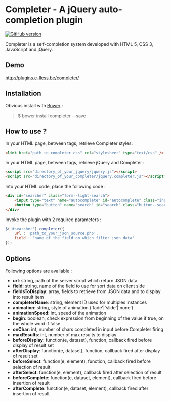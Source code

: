 # Completer - A jQuery auto-completion plugin

[![GitHub version](https://badge.fury.io/gh/e-lLess%2Fcompleter.svg)](https://badge.fury.io/gh/e-lLess%2Fcompleter)

Completer is a self-completion system developed with HTML 5, CSS 3, JavaScript and jQuery.
        
## Demo

http://plugins.e-lless.be/completer/

## Installation

Obvious install with [Bower](http://bower.io) :

> $ bower install completer --save

## How to use ?

In your HTML page, between <head> tags, retrieve Completer styles:

``` html 
<link href="path_to_completer_css" rel="stylesheet" type="text/css" />
```

In your HTML page, between <head> tags, retrieve jQuery and Completer :

``` html 
<script src="directory_of_your_jquery/jquery.js"></script>
<script src="directory_of_your_completer/jquery.completer.js"></script>
```

Into your HTML code, place the following code :

``` html 
<div id="searcher" class="form--light-search">
    <input type="text" name="autocomplete" id="autocomplete" class="input--search" autocomplete="off" />
    <button type="button" name="search" id="search" class="button--search"></button>
</div>
```
 
Invoke the plugin with 2 required parameters :

``` javascript
$('#searcher').completer({
    url : 'path_to_your_json_source.php',
    field : 'name_of_the_field_on_which_filter_json_data'
});
```

## Options

Following options are available :

* **url**: string, path of the server script which return JSON data
* **field**: string, name of the field to use for sort data on client side
* **fieldsToDisplay**: array, fields to retrieve from JSON data and to display into result item
* **completerName**: string, element ID used for multiples instances
* **animation**: string, style of animation ('fade'|'slide'|'none')
* **animationSpeed**: int, speed of the animation
* **begin**: boolean, check expression from beginning of the value if true, on the whole word if false
* **onChar**: int, number of chars completed in input before Completer firing
* **maxResults**: int, number of max results to display
* **beforeDisplay**: function(e, dataset), function, callback fired before display of result set
* **afterDisplay**: function(e, dataset), function, callback fired after display of result set
* **beforeSelect**: function(e, element), function, callback fired before selection of result
* **afterSelect**: function(e, element), callback fired after selection of result
* **beforeComplete**: function(e, dataset, element), callback fired before insertion of result
* **afterComplete**: function(e, dataset, element), callback fired after insertion of result
                
